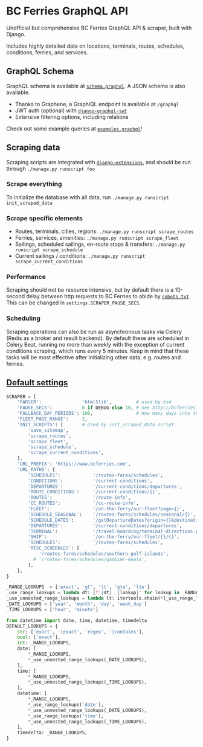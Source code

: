 # BC Ferries GraphQL API
Unofficial but comprehensive BC Ferries GraphQL API &amp; scraper, built with Django.


Includes highly detailed data on locations, terminals, routes, schedules, conditions, ferries, and services.

## GraphQL Schema
GraphQL schema is available at [`schema.graphql`](schema.graphql). A JSON schema is also available.

- Thanks to Graphene, a GraphiQL endpoint is available at `/graphql`
- JWT auth (optional) with [`django-graphql-jwt`](https://django-graphql-jwt.domake.io/)
- Extensive filtering options, including relations

Check out some example queries at [`examples.graphql`](examples.graphql)!

## Scraping data

Scraping scripts are integrated with [`django-extensions`](https://django-extensions.readthedocs.io/),
and should be run through `./manage.py runscript foo`

### Scrape everything
To initialize the database with all data, run `./manage.py runscript init_scraped_data`

### Scrape specific elements
- Routes, terminals, cities, regions: `./manage.py runscript scrape_routes`
- Ferries, services, amenities: `./manage.py runscript scrape_fleet`
- Sailings, scheduled sailings, en-route stops & transfers: `./manage.py runscript scrape_schedule`
- Current sailings / conditions: `./manage.py runscript scrape_current_conditions`

### Performance
Scraping should not be resource intensive, but by default there is a 10-second delay between http requests to BC Ferries to abide by [`robots.txt`](http://bcferries.com/robots.txt).
This can be changed in `settings.SCRAPER_PAUSE_SECS`.

### Scheduling
Scraping operations can also be run as asynchronous tasks via Celery (Redis as a broker and result backend). By default these are scheduled in Celery Beat, running no more than weekly with the exception of current conditions scraping, which runs every 5 minutes. Keep in mind that these tasks will be most effective after initializing other data, e.g. routes and ferries.

## [Default settings](ferries/settings.py)
```python
SCRAPER = {
    'PARSER':               'html5lib',         # used by bs4
    'PAUSE_SECS':           0 if DEBUG else 10, # See http://bcferries.com/robots.txt
    'FALLBACK_DAY_PERIODS': 100,                # How many days into the future to attempt to create schedules for
    'FLEET_PAGE_RANGE':     2,
    'INIT_SCRIPTS': [       # Used by init_scraped_data script
        'save_sitemap',
        'scrape_routes',
        'scrape_fleet',
        'scrape_schedule',
        'scrape_current_conditions',
    ],
    'URL_PREFIX': 'https://www.bcferries.com',
    'URL_PATHS': {
        'SCHEDULES':            '/routes-fares/schedules',
        'CONDITIONS':           '/current-conditions',
        'DEPARTURES':           '/current-conditions/departures',
        'ROUTE_CONDITIONS':     '/current-conditions/{}',
        'ROUTES':               '/route-info',
        'CC_ROUTES':            '/cc-route-info',
        'FLEET':                '/on-the-ferry/our-fleet?page={}',
        'SCHEDULE_SEASONAL':    '/routes-fares/schedules/seasonal/{}',
        'SCHEDULE_DATES':       '/getDepartureDates?origin={}&destination={}&selectedMonth={}&selectedYear={}',
        'DEPARTURES':           '/current-conditions/departures',
        'TERMINAL':             '/travel-boarding/terminal-directions-parking-food/{}/{}',
        'SHIP':                 '/on-the-ferry/our-fleet/{}/{}',
        'SCHEDULES':            '/routes-fares/schedules',
        'MISC_SCHEDULES': [
            '/routes-fares/schedules/southern-gulf-islands',
          # '/routes-fares/schedules/gambier-keats',
        ],
    },
}

_RANGE_LOOKUPS  = ['exact', 'gt', 'lt', 'gte', 'lte']
_use_range_lookups = lambda dt: [f'{dt}__{lookup}' for lookup in _RANGE_LOOKUPS]
_use_unnested_range_lookups = lambda lt: itertools.chain(*[_use_range_lookups(lookupType) for lookupType in lt])
_DATE_LOOKUPS = ['year', 'month', 'day', 'week_day']
_TIME_LOOKUPS = ['hour', 'minute']

from datetime import date, time, datetime, timedelta
DEFAULT_LOOKUPS = {
    str: ['exact', 'iexact', 'regex', 'icontains'],
    bool: ['exact'],
    int: _RANGE_LOOKUPS,
    date: [
        *_RANGE_LOOKUPS,
        *_use_unnested_range_lookups(_DATE_LOOKUPS),
    ],
    time: [
        *_RANGE_LOOKUPS,
        *_use_unnested_range_lookups(_TIME_LOOKUPS),
    ],
    datetime: [
        *_RANGE_LOOKUPS,
        *_use_range_lookups('date'),
        *_use_unnested_range_lookups(_DATE_LOOKUPS),
        *_use_range_lookups('time'),
        *_use_unnested_range_lookups(_TIME_LOOKUPS),
    ],
    timedelta: _RANGE_LOOKUPS,
}
```
